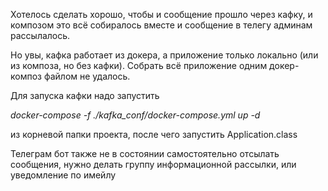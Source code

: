 Хотелось сделать хорошо, чтобы и сообщение прошло через кафку, и композом это всё собиралось вместе и сообщение в телегу админам рассылалось.

Но увы, кафка работает из докера, а приложение только локально (или из композа, но без кафки). Собрать всё приложение одним докер-композ файлом не удалось.

Для запуска кафки надо запустить

_docker-compose -f ./kafka_conf/docker-compose.yml up -d_

из корневой папки проекта, после чего запустить Application.class

Телеграм бот также не в состоянии самостоятельно отсылать сообщения, нужно делать группу информационной рассылки, или уведомление по имейлу
